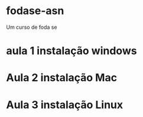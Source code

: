 # fodase-asn
Um curso de foda se

# aula 1 instalação windows

# Aula 2 instalação Mac
 
# Aula 3 instalação Linux